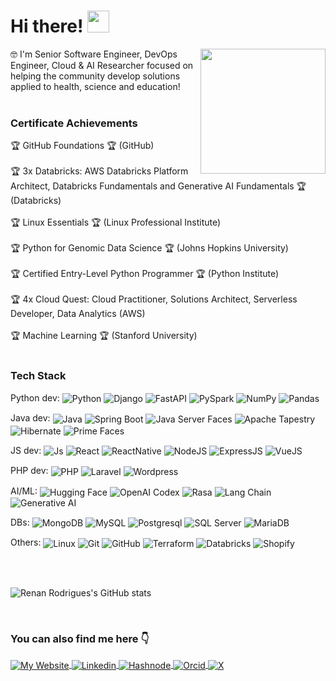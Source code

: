 # Hi there! <img src="https://media.giphy.com/media/hvRJCLFzcasrR4ia7z/giphy.gif" width="35">
<img align="right" src="https://images.credly.com/size/340x340/images/024d0122-724d-4c5a-bd83-cfe3c4b7a073/image.png" width="200px" />

 🤓 I'm Senior Software Engineer, DevOps Engineer, Cloud & AI Researcher focused on helping the community develop solutions applied to health, science and education!<br/><br/>
 
### Certificate Achievements

 🏆 GitHub Foundations 🏆 (GitHub) <br/><br/>
 🏆 3x Databricks: AWS Databricks Platform Architect, Databricks Fundamentals and Generative AI Fundamentals 🏆 (Databricks) <br/><br/>
 🏆 Linux Essentials 🏆 (Linux Professional Institute) <br/><br/>
 🏆 Python for Genomic Data Science 🏆 (Johns Hopkins University) <br/><br/>
 🏆 Certified Entry-Level Python Programmer 🏆 (Python Institute) <br/><br/>
 🏆 4x Cloud Quest: Cloud Practitioner, Solutions Architect, Serverless Developer, Data Analytics (AWS) <br/><br/>
 🏆 Machine Learning 🏆 (Stanford University) <br/><br/>
 
### Tech Stack

<div align="left">

Python dev: <img align="center" alt="Python" src="https://img.shields.io/badge/Python-274cba?style=for-the-badge&logo=python&logoColor=white"> 
<img align="center" alt="Django" src="https://img.shields.io/badge/Django-11451c?style=for-the-badge&logo=django&logoColor=white"> 
<img align="center" alt="FastAPI" src="https://img.shields.io/badge/FastAPI-e0e0e0?style=for-the-badge&logo=fastapi&logoColor=#93cfa0">
<img align="center" alt="PySpark" src="https://img.shields.io/badge/Apache_PySpark-white?style=for-the-badge&logo=apachespark&logoColor=f59038"> 
<img align="center" alt="NumPy" src="https://img.shields.io/badge/NumPy-white?style=for-the-badge&logo=NumPy&logoColor=4accf7">
<img align="center" alt="Pandas" src="https://img.shields.io/badge/Pandas-fabc70?style=for-the-badge&logo=Pandas&logoColor=0a0f66"> 
<br/>

Java dev: <img align="center" alt="Java" src="https://img.shields.io/badge/Java-db8e35?style=for-the-badge&logo=java&logoColor=white">
<img align="center" alt="Spring Boot" src="https://img.shields.io/badge/SpringBoot-ededed?style=for-the-badge&logo=springboot&logoColor=80ed98">
<img align="center" alt="Java Server Faces" src="https://img.shields.io/badge/JSF-fab62f?style=for-the-badge&logo=javaserverfaces&logoColor=black">
<img align="center" alt="Apache Tapestry" src="https://img.shields.io/badge/Apache_Tapestry-c0facd?style=for-the-badge&logo=apache-tapestry&logoColor=black"> 
<img align="center" alt="Hibernate" src="https://img.shields.io/badge/Hibernate-e6e3df?style=for-the-badge&logo=hibernate&logoColor=a6977b">
<img align="center" alt="Prime Faces" src="https://img.shields.io/badge/NumPy-lightblue?style=for-the-badge&logo=primefaces&logoColor=black"> 
<br/>

JS dev: <img align="center" alt="Js" src="https://img.shields.io/badge/JavaScript-323330?style=for-the-badge&logo=javascript&logoColor=F7DF1E">
<img align="center" alt="React" src="https://img.shields.io/badge/React.js-20232A?style=for-the-badge&logo=react&logoColor=61DAFB">
<img align="center" alt="ReactNative" src="https://img.shields.io/badge/React_Native-20232A?style=for-the-badge&logo=react&logoColor=61DAFB">
<img align="center" alt="NodeJS" src="https://img.shields.io/badge/Node.js-43853D?style=for-the-badge&logo=node.js&logoColor=white"> 
<img align="center" alt="ExpressJS" src="https://img.shields.io/badge/Express.js-white?style=for-the-badge&logo=express&logoColor=black">
<img align="center" alt="VueJS" src="https://img.shields.io/badge/Vue.js-white?style=for-the-badge&logo=vue.js&logoColor=089e21"> 
<br/>

PHP dev: <img align="center" alt="PHP" src="https://img.shields.io/badge/php-4b78f2?style=for-the-badge&logo=php&logoColor=white"> 
<img align="center" alt="Laravel" src="https://img.shields.io/badge/Laravel-FF2D20?style=for-the-badge&logo=laravel&logoColor=white">
<img align="center" alt="Wordpress" src="https://img.shields.io/badge/Wordpress-4d5869?style=for-the-badge&logo=wordpress&logoColor=white">
<br/>

AI/ML: <img align="center" alt="Hugging Face" src="https://img.shields.io/badge/Hugging_Face-black?style=for-the-badge&logo=huggingface&logoColor=yellow">
<img align="center" alt="OpenAI Codex" src="https://img.shields.io/badge/OpenAI_Codex-white?style=for-the-badge&logo=openai&logoColor=black">
<img align="center" alt="Rasa" src="https://img.shields.io/badge/Rasa-purple?style=for-the-badge&logo=rasa&logoColor=white">
<img align="center" alt="Lang Chain" src="https://img.shields.io/badge/Lang_Chain-white?style=for-the-badge&logo=langchain&logoColor=green">
<img align="center" alt="Generative AI" src="https://img.shields.io/badge/Generative_AI-white?style=for-the-badge&logo=databricks&logoColor=red">
<br/>

DBs: <img align="center" alt="MongoDB" src="https://img.shields.io/badge/MongoDB-4EA94B?style=for-the-badge&logo=mongodb&logoColor=white">
<img align="center" alt="MySQL" src="https://img.shields.io/badge/MySQL-00000F?style=for-the-badge&logo=mysql&logoColor=white">
<img align="center" alt="Postgresql" src="https://img.shields.io/badge/PostgreSQL-316192?style=for-the-badge&logo=postgresql&logoColor=white">
<img align="center" alt="SQL Server" src="https://img.shields.io/badge/sql_server-f52116?style=for-the-badge&logo=sqlserver&logoColor=darkgreen">
<img align="center" alt="MariaDB" src="https://img.shields.io/badge/MariaDB-white?style=for-the-badge&logo=mariadb&logoColor=darkgreen">
<br/>

Others: <img align="center" alt="Linux" src="https://img.shields.io/badge/Linux-white?style=for-the-badge&logo=linux&logoColor=black">
<img align="center" alt="Git" src="https://img.shields.io/badge/GIT-E44C30?style=for-the-badge&logo=git&logoColor=white">
<img align="center" alt="GitHub" src="https://img.shields.io/badge/GitHub-100000?style=for-the-badge&logo=github&logoColor=white">
<img align="center" alt="Terraform" src="https://img.shields.io/badge/Terraform-white?style=for-the-badge&logo=Terraform&logoColor=purple">
<img align="center" alt="Databricks" src="https://img.shields.io/badge/Databricks-white?style=for-the-badge&logo=Databricks&logoColor=#f70f1a">
<img align="center" alt="Shopify" src="https://img.shields.io/badge/Shopify-white?style=for-the-badge&logo=shopify&logoColor=089e21">
<br/>  
</div>
 
 <br/>
 <br/>
 
![Renan Rodrigues's GitHub stats](https://github-readme-stats.vercel.app/api?username=renanrcrr&show_icons=true)

<br/>

### You can also find me here 👇

<div>
<a href="https://renanrcrr.github.io/" target="_blank">
 <img align="center" src="https://img.shields.io/badge/renanrcrr-a1233c?style=for-the-badge&logo=renan&logoColor=blue" alt="My Website"/>
</a>

<a href="https://www.linkedin.com/in/renanrcrr/" target="_blank">
 <img align="center" src="https://img.shields.io/badge/LinkedIn-0077B5?style=for-the-badge&logo=linkedin&logoColor=white" alt="Linkedin"/>
</a>

<a href="https://renanrodrigues.hashnode.dev/" target="_blank">
 <img align="center" src="https://img.shields.io/badge/hashnode-030061?style=for-the-badge&logo=hashnode&logoColor=white" alt="Hashnode"/>
</a>

<a href="https://orcid.org/0009-0005-7333-1227" target="_blank">
 <img align="center" src="https://img.shields.io/badge/orcid-32a852?style=for-the-badge&logo=orcid&logoColor=white" alt="Orcid"/>
</a>


<a href="https://x.com/devrcrrodrigues" target="_blank">
 <img align="center" src="https://img.shields.io/badge/devrcrrodrigues-0d0c0c?style=for-the-badge&logo=x&logoColor=white" alt="X"/>
</a>

</div>

